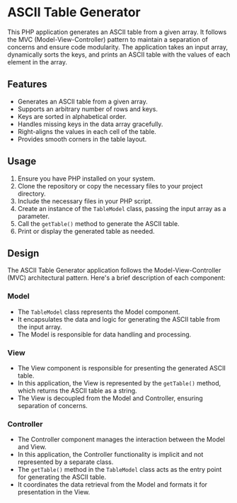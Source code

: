 # ASCII Table Generator

This PHP application generates an ASCII table from a given array. It follows the MVC (Model-View-Controller) pattern to maintain a separation of concerns and ensure code modularity. The application takes an input array, dynamically sorts the keys, and prints an ASCII table with the values of each element in the array.

## Features

- Generates an ASCII table from a given array.
- Supports an arbitrary number of rows and keys.
- Keys are sorted in alphabetical order.
- Handles missing keys in the data array gracefully.
- Right-aligns the values in each cell of the table.
- Provides smooth corners in the table layout.

## Usage

1. Ensure you have PHP installed on your system.
2. Clone the repository or copy the necessary files to your project directory.
3. Include the necessary files in your PHP script.
4. Create an instance of the `TableModel` class, passing the input array as a parameter.
5. Call the `getTable()` method to generate the ASCII table.
6. Print or display the generated table as needed.

## Design
The ASCII Table Generator application follows the Model-View-Controller (MVC) architectural pattern. Here's a brief description of each component:

### Model
- The `TableModel` class represents the Model component.
- It encapsulates the data and logic for generating the ASCII table from the input array.
- The Model is responsible for data handling and processing.

### View
- The View component is responsible for presenting the generated ASCII table.
- In this application, the View is represented by the `getTable()` method, which returns the ASCII table as a string.
- The View is decoupled from the Model and Controller, ensuring separation of concerns.

### Controller
- The Controller component manages the interaction between the Model and View.
- In this application, the Controller functionality is implicit and not represented by a separate class.
- The `getTable()` method in the `TableModel` class acts as the entry point for generating the ASCII table.
- It coordinates the data retrieval from the Model and formats it for presentation in the View.